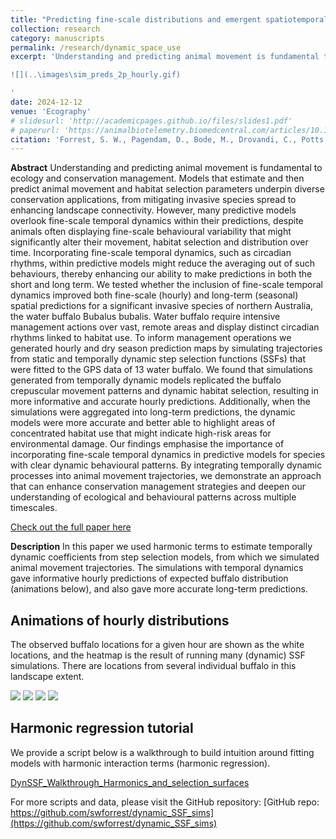 ```yaml
---
title: "Predicting fine-scale distributions and emergent spatiotemporal patterns from temporally dynamic step selection simulations"
collection: research
category: manuscripts
permalink: /research/dynamic_space_use
excerpt: 'Understanding and predicting animal movement is fundamental to ecology and conservation management. Models that estimate and then predict animal movement and habitat selection parameters underpin diverse conservation applications, from mitigating invasive species spread to enhancing landscape connectivity. However, many predictive models overlook fine-scale temporal dynamics within their predictions, despite animals often displaying fine-scale behavioural variability that might significantly alter their movement, habitat selection and distribution over time. Incorporating fine-scale temporal dynamics, such as circadian rhythms, within predictive models might reduce the averaging out of such behaviours, thereby enhancing our ability to make predictions in both the short and long term. We tested whether the inclusion of fine-scale temporal dynamics improved both fine-scale (hourly) and long-term (seasonal) spatial predictions for a significant invasive species of northern Australia, the water buffalo Bubalus bubalis. Water buffalo require intensive management actions over vast, remote areas and display distinct circadian rhythms linked to habitat use. To inform management operations we generated hourly and dry season prediction maps by simulating trajectories from static and temporally dynamic step selection functions (SSFs) that were fitted to the GPS data of 13 water buffalo. We found that simulations generated from temporally dynamic models replicated the buffalo crepuscular movement patterns and dynamic habitat selection, resulting in more informative and accurate hourly predictions. Additionally, when the simulations were aggregated into long-term predictions, the dynamic models were more accurate and better able to highlight areas of concentrated habitat use that might indicate high-risk areas for environmental damage. Our findings emphasise the importance of incorporating fine-scale temporal dynamics in predictive models for species with clear dynamic behavioural patterns. By integrating temporally dynamic processes into animal movement trajectories, we demonstrate an approach that can enhance conservation management strategies and deepen our understanding of ecological and behavioural patterns across multiple timescales.

![](..\images\sim_preds_2p_hourly.gif)

'
date: 2024-12-12
venue: 'Ecography'
# slidesurl: 'http://academicpages.github.io/files/slides1.pdf'
# paperurl: 'https://animalbiotelemetry.biomedcentral.com/articles/10.1186/s40317-022-00289-9'
citation: 'Forrest, S. W., Pagendam, D., Bode, M., Drovandi, C., Potts, J. R., Perry, J., Vanderduys, E., & Hoskins, A. J. (2024). Predicting fine‐scale distributions and emergent spatiotemporal patterns from temporally dynamic step selection simulations. Ecography. https://doi.org/10.1111/ecog.07421'
---
```


**Abstract**
Understanding and predicting animal movement is fundamental to ecology and conservation management. Models that estimate and then predict animal movement and habitat selection parameters underpin diverse conservation applications, from mitigating invasive species spread to enhancing landscape connectivity. However, many predictive models overlook fine-scale temporal dynamics within their predictions, despite animals often displaying fine-scale behavioural variability that might significantly alter their movement, habitat selection and distribution over time. Incorporating fine-scale temporal dynamics, such as circadian rhythms, within predictive models might reduce the averaging out of such behaviours, thereby enhancing our ability to make predictions in both the short and long term. We tested whether the inclusion of fine-scale temporal dynamics improved both fine-scale (hourly) and long-term (seasonal) spatial predictions for a significant invasive species of northern Australia, the water buffalo Bubalus bubalis. Water buffalo require intensive management actions over vast, remote areas and display distinct circadian rhythms linked to habitat use. To inform management operations we generated hourly and dry season prediction maps by simulating trajectories from static and temporally dynamic step selection functions (SSFs) that were fitted to the GPS data of 13 water buffalo. We found that simulations generated from temporally dynamic models replicated the buffalo crepuscular movement patterns and dynamic habitat selection, resulting in more informative and accurate hourly predictions. Additionally, when the simulations were aggregated into long-term predictions, the dynamic models were more accurate and better able to highlight areas of concentrated habitat use that might indicate high-risk areas for environmental damage. Our findings emphasise the importance of incorporating fine-scale temporal dynamics in predictive models for species with clear dynamic behavioural patterns. By integrating temporally dynamic processes into animal movement trajectories, we demonstrate an approach that can enhance conservation management strategies and deepen our understanding of ecological and behavioural patterns across multiple timescales.

[Check out the full paper here](https://nsojournals.onlinelibrary.wiley.com/doi/10.1111/ecog.07421)

**Description**
In this paper we used harmonic terms to estimate temporally dynamic coefficients from step selection models, from which we simulated animal movement trajectories. The simulations with temporal dynamics gave informative hourly predictions of expected buffalo distribution (animations below), and also gave more accurate long-term predictions. 

## Animations of hourly distributions ##

The observed buffalo locations for a given hour are shown as the white locations, and the heatmap is the result of running many (dynamic) SSF simulations. There are locations from several individual buffalo in this landscape extent.

![](..\images\sim_preds_0p_hourly.gif)
![](..\images\sim_preds_1p_hourly.gif)
![](..\images\sim_preds_2p_hourly.gif)
![](..\images\sim_preds_3p_hourly.gif)

## Harmonic regression tutorial ##

We provide a script below is a walkthrough to build intuition around fitting models with harmonic interaction terms (harmonic regression).

[DynSSF_Walkthrough_Harmonics_and_selection_surfaces](..\files\DynamicSSF_Walkthrough_Harmonics_and_selection_surfaces.html)

For more scripts and data, please visit the GitHub repository:
[GitHub repo: https://github.com/swforrest/dynamic_SSF_sims](https://github.com/swforrest/dynamic_SSF_sims)